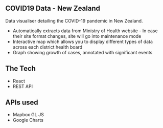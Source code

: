## COVID19 Data - New Zealand

Data visualiser detailing the COVID-19 pandemic in New Zealand.
* Automatically extracts data from Ministry of Health website - In case their site format changes, site will go into maintenance mode
* Interactive map which allows you to display different types of data across each district health board
* Graph showing growth of cases, annotated with significant events

## The Tech

* React
* REST API

## APIs used

* Mapbox GL JS
* Google Charts

